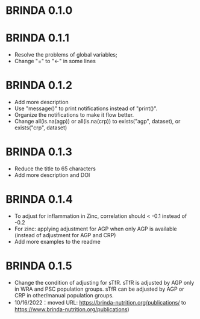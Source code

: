 # BRINDA 0.1.0

# BRINDA 0.1.1
- Resolve the problems of global variables;
- Change "=" to "<-" in some lines

# BRINDA 0.1.2
- Add more description
- Use "message()" to print notifications instead of "print()".
- Organize the notifications to make it flow better.
- Change all(is.na(agp)) or all(is.na(crp)) to exists("agp", dataset), or 
exists("crp", dataset)

# BRINDA 0.1.3
- Reduce the title to 65 characters
- Add more description and DOI

# BRINDA 0.1.4
- To adjust for inflammation in Zinc, correlation should < -0.1 instead of -0.2
- For zinc: applying adjustment for AGP when only AGP is available (instead of adjustment for AGP and CRP)
- Add more examples to the readme

# BRINDA 0.1.5
- Change the condition of adjusting for sTfR. sTfR is adjusted by AGP only in WRA and PSC population groups. sTfR can be adjusted by AGP or CRP in other/manual population groups.
- 10/16/2022：moved URL: https://brinda-nutrition.org/publications/ to
https://www.brinda-nutrition.org/publications)

